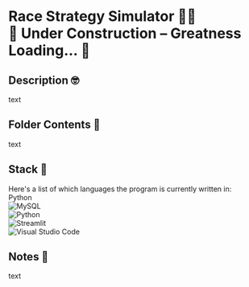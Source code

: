 # Race Strategy Simulator 🧑‍🚀<br />🚧 Under Construction – Greatness Loading... 🚀

## Description 🤓
text

## Folder Contents 📂
text

## Stack 🧮
Here's a list of which languages the program is currently written in:<br />
Python<br />
![MySQL](https://img.shields.io/badge/mysql-4479A1.svg?style=for-the-badge&logo=mysql&logoColor=white)<br />
![Python](https://img.shields.io/badge/python-3670A0?style=for-the-badge&logo=python&logoColor=ffdd54)<br />
![Streamlit](https://img.shields.io/badge/Streamlit-%23FE4B4B.svg?style=for-the-badge&logo=streamlit&logoColor=white)<br />
![Visual Studio Code](https://img.shields.io/badge/Visual%20Studio%20Code-0078d7.svg?style=for-the-badge&logo=visual-studio-code&logoColor=white)

## Notes 📝
text
